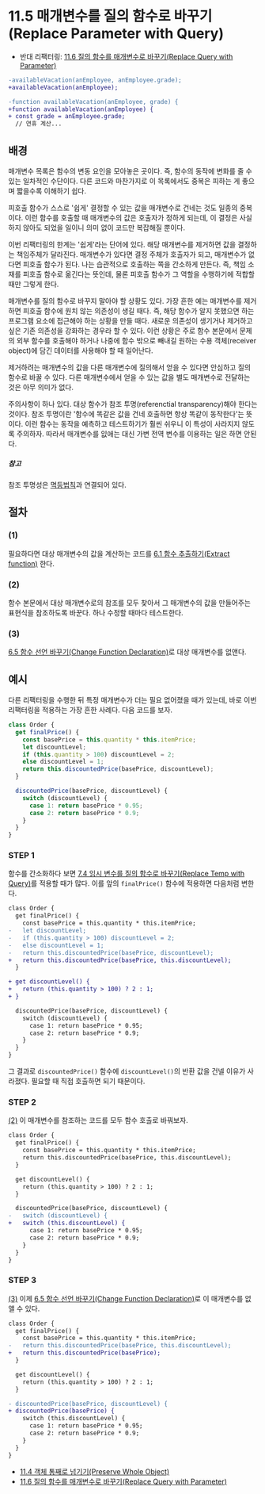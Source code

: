 # 11.5 매개변수를 질의 함수로 바꾸기(Replace Parameter with Query)
- 반대 리팩터링: [11.6 질의 함수를 매개변수로 바꾸기(Replace Query with Parameter)](https://github.com/wonder13662/refactoring-v2/blob/writing/chapter11/11-6.md)
``` diff
-availableVacation(anEmployee, anEmployee.grade);
+availableVacation(anEmployee);

-function availableVacation(anEmployee, grade) {
+function availableVacation(anEmployee) {
+ const grade = anEmployee.grade;
  // 연휴 계산...
```

## 배경
매개변수 목록은 함수의 변동 요인을 모아놓은 곳이다. 즉, 함수의 동작에 변화를 줄 수 있는 일차적인 수단이다. 다른 코드와 마찬가지로 이 목록에서도 중복은 피하는 게 좋으며 짧을수록 이해하기 쉽다.

피호출 함수가 스스로 '쉽게' 결정할 수 있는 값을 매개변수로 건네는 것도 일종의 중복이다. 이런 함수를 호출할 때 매개변수의 값은 호출자가 정하게 되는데, 이 결정은 사실 하지 않아도 되었을 일이니 의미 없이 코드만 복잡해질 뿐이다.

이번 리팩터링의 한계는 '쉽게'라는 단어에 있다. 해당 매개변수를 제거하면 값을 결정하는 책임주체가 달라진다. 매개변수가 있다면 결정 주체가 호출자가 되고, 매개변수가 없다면 피호출 함수가 된다. 나는 습관적으로 호출하는 쪽을 간소하게 만든다. 즉, 책임 소재를 피호출 함수로 옮긴다는 뜻인데, 물론 피호출 함수가 그 역할을 수행하기에 적합할 때만 그렇게 한다.

매개변수를 질의 함수로 바꾸지 말아야 할 상황도 있다. 가장 흔한 예는 매개변수를 제거하면 피호출 함수에 원치 않는 의존성이 생길 때다. 즉, 해당 함수가 알지 못했으면 하는 프로그램 요소에 접근해야 하는 상황을 만들 때다. 새로운 의존성이 생기거나 제거하고 싶은 기존 의존성을 강화하는 경우라 할 수 있다. 이런 상황은 주로 함수 본문에서 문제의 외부 함수를 호출해야 하거나 나중에 함수 밖으로 빼내길 원하는 수용 객체(receiver object)에 담긴 데이터를 사용해야 할 때 일어난다.

제거하려는 매개변수의 값을 다른 매개변수에 질의해서 얻을 수 있다면 안심하고 질의 함수로 바꿀 수 있다. 다른 매개변수에서 얻을 수 있는 값을 별도 매개변수로 전달하는 것은 아무 의미가 없다.

주의사항이 하나 있다. 대상 함수가 참조 투명(referenctial transparency)해야 한다는 것이다. 참조 투명이란 '함수에 똑같은 값을 건네 호출하면 항상 똑같이 동작한다'는 뜻이다. 이런 함수는 동작을 예측하고 테스트하기가 훨씬 쉬우니 이 특성이 사라지지 않도록 주의하자. 따라서 매개변수를 잆애는 대신 가변 전역 변수를 이용하는 일은 하면 안된다.

##### 참고
참조 투명성은 [멱등법칙](https://ko.wikipedia.org/wiki/%EB%A9%B1%EB%93%B1%EB%B2%95%EC%B9%99)과 연결되어 있다.
## 절차
### (1)
필요하다면 대상 매개변수의 값을 계산하는 코드를 [6.1 함수 추출하기(Extract function)](https://github.com/wonder13662/refactoring-v2/blob/writing/chapter06/6-1.md) 한다.
### (2)
함수 본문에서 대상 매개변수로의 참조를 모두 찾아서 그 매개변수의 값을 만들어주는 표현식을 참조하도록 바꾼다. 하나 수정할 때마다 테스트한다.
### (3)
[6.5 함수 선언 바꾸기(Change Function Declaration)](https://github.com/wonder13662/refactoring-v2/blob/writing/chapter06/6-5.md)로 대상 매개변수를 없앤다.
## 예시
다른 리팩터링을 수행한 뒤 특정 매개변수가 더는 필요 없어졌을 때가 있는데, 바로 이번 리팩터링을 적용하는 가장 흔한 사례다. 다음 코드를 보자.
``` javascript
class Order {
  get finalPrice() {
    const basePrice = this.quantity * this.itemPrice;
    let discountLevel;
    if (this.quantity > 100) discountLevel = 2;
    else discountLevel = 1;
    return this.discountedPrice(basePrice, discountLevel);
  }

  discountedPrice(basePrice, discountLevel) {
    switch (discountLevel) {
      case 1: return basePrice * 0.95;
      case 2: return basePrice * 0.9;
    }
  }
}
```
### STEP 1
함수를 간소화하다 보면 [7.4 임시 변수를 질의 함수로 바꾸기(Replace Temp with Query)](https://github.com/wonder13662/refactoring-v2/blob/writing/chapter07/7-4.md)를 적용할 때가 많다. 이를 앞의 `finalPrice()` 함수에 적용하면 다음처럼 변한다.
``` diff
class Order {
  get finalPrice() {
    const basePrice = this.quantity * this.itemPrice;
-   let discountLevel;
-   if (this.quantity > 100) discountLevel = 2;
-   else discountLevel = 1;
-   return this.discountedPrice(basePrice, discountLevel);
+   return this.discountedPrice(basePrice, this.discountLevel);
  }

+ get discountLevel() {
+   return (this.quantity > 100) ? 2 : 1;
+ }  

  discountedPrice(basePrice, discountLevel) {
    switch (discountLevel) {
      case 1: return basePrice * 0.95;
      case 2: return basePrice * 0.9;
    }
  }
}
```
그 결과로 `discountedPrice()` 함수에 `discountLevel()`의 반환 값을 건넬 이유가 사라졌다. 필요할 때 직접 호출하면 되기 때문이다.
### STEP 2
[(2)](https://github.com/wonder13662/refactoring-v2/blob/writing/chapter11/11-5.md#2) 이 매개변수를 참조하는 코드를 모두 함수 호출로 바꿔보자.
``` diff
class Order {
  get finalPrice() {
    const basePrice = this.quantity * this.itemPrice;
    return this.discountedPrice(basePrice, this.discountLevel);
  }

  get discountLevel() {
    return (this.quantity > 100) ? 2 : 1;
  }  

  discountedPrice(basePrice, discountLevel) {
-   switch (discountLevel) {
+   switch (this.discountLevel) {  
      case 1: return basePrice * 0.95;
      case 2: return basePrice * 0.9;
    }
  }
}
```
### STEP 3
[(3)](https://github.com/wonder13662/refactoring-v2/blob/writing/chapter11/11-5.md#3) 이제 [6.5 함수 선언 바꾸기(Change Function Declaration)](https://github.com/wonder13662/refactoring-v2/blob/writing/chapter06/6-5.md)로 이 매개변수를 없앨 수 있다.
``` diff
class Order {
  get finalPrice() {
    const basePrice = this.quantity * this.itemPrice;
-   return this.discountedPrice(basePrice, this.discountLevel);
+   return this.discountedPrice(basePrice);
  }

  get discountLevel() {
    return (this.quantity > 100) ? 2 : 1;
  }  

- discountedPrice(basePrice, discountLevel) {
+ discountedPrice(basePrice) {  
    switch (this.discountLevel) {  
      case 1: return basePrice * 0.95;
      case 2: return basePrice * 0.9;
    }
  }
}
```

- [11.4 객체 통째로 넘기기(Preserve Whole Object)](https://github.com/wonder13662/refactoring-v2/blob/writing/chapter11/11-4.md)
- [11.6 질의 함수를 매개변수로 바꾸기(Replace Query with Parameter)](https://github.com/wonder13662/refactoring-v2/blob/writing/chapter11/11-6.md)
